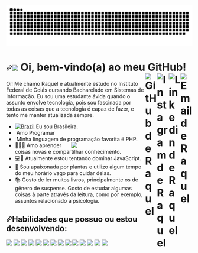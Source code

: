 <p dir="auto"><a target="_blank" rel="noopener noreferrer" href="https://github.com/Platane/snk/raw/output/github-contribution-grid-snake.svg"><img src="https://github.com/Platane/snk/raw/output/github-contribution-grid-snake.svg" alt="" style="max-width: 100%;"></a></p>

<h1 dir="auto"><a id="user-content--hi-im-braydon-wang" class="anchor" aria-hidden="true" href="#-hi-im-braydon-wang"><svg class="octicon octicon-link" viewBox="0 0 16 16" version="1.1" width="16" height="16" aria-hidden="true"><path fill-rule="evenodd" d="M7.775 3.275a.75.75 0 001.06 1.06l1.25-1.25a2 2 0 112.83 2.83l-2.5 2.5a2 2 0 01-2.83 0 .75.75 0 00-1.06 1.06 3.5 3.5 0 004.95 0l2.5-2.5a3.5 3.5 0 00-4.95-4.95l-1.25 1.25zm-4.69 9.64a2 2 0 010-2.83l2.5-2.5a2 2 0 012.83 0 .75.75 0 001.06-1.06 3.5 3.5 0 00-4.95 0l-2.5 2.5a3.5 3.5 0 004.95 4.95l1.25-1.25a.75.75 0 00-1.06-1.06l-1.25 1.25a2 2 0 01-2.83 0z"></path></svg></a><a target="_blank" rel="noopener noreferrer" href="https://raw.githubusercontent.com/braydonwang/braydonwang/main/wave.gif"><img src="https://raw.githubusercontent.com/braydonwang/braydonwang/main/wave.gif" width="3px" style="max-width: 100%;"></a> Oi, bem-vindo(a) ao meu GitHub! 

 <a href="mailto: raquelreclizek@gmail.com">
 <img align="right" alt="Email de Raquel" width="32px" src="https://raw.githubusercontent.com/braydonwang/braydonwang/main/mail.png" style="max-width: 100%;">
</a>
 <a href="https://www.linkedin.com/in/raquel-reclizek-939171174/">
<img align="right" alt="Linkedin de Raquel" width="32px" src="https://raw.githubusercontent.com/braydonwang/braydonwang/main/linkedin.svg" style="max-width: 100%;">
</a>
<a href="https://www.instagram.com/raquelizek/">
<img align="right" alt="Instagram de Raquel" width="32px" src="https://raw.githubusercontent.com/braydonwang/braydonwang/main/instagram.png" style="max-width: 100%;">
</a>
<a href="https://github.com/raquelizek">
<img align="right" alt="GitHub de Raquel" width="32px" src="https://raw.githubusercontent.com/braydonwang/braydonwang/main/github.svg" style="max-width: 100%;">
 </a>
</h1>
Oi! Me chamo Raquel e atualmente estudo no Instituto Federal de Goiás cursando Bacharelado em Sistemas de Informação. Eu sou uma estudante ávida quando o assunto envolve tecnologia, pois sou fascinada por todas as coisas que a tecnologia é capaz de fazer, e tento me manter atualizada sempre.

<ul dir="auto">
<li><a target="_blank" rel="noopener noreferrer" href="https://camo.githubusercontent.com/00e83015d8faeb60cc8d6ac61327ea602a9ff204c05be3bbd668fe65f3939dea/68747470733a2f2f7777772e666c617469636f6e2e636f6d2f7376672f7374617469632f69636f6e732f7376672f3139372f3139373338362e737667"><img width="16" src="https://img.freepik.com/vetores-gratis/bandeira-do-brasil-com-inscricao_24908-54696.jpg?size=338&ext=jpg" alt="Brazil" data-canonical-src="https://www.flaticon.com/svg/static/icons/svg/197/197386.svg" style="max-width: 100%;"></a> Eu sou Brasileira.</li>
<li><a target="_blank" rel="noopener noreferrer" href="https://camo.githubusercontent.com/cb0aaad18421e0f6e78e5c9db04b496487ffa815459a00889f7fd200184c503f/68747470733a2f2f61626f75742e6769746c61622e636f6d2f696d616765732f626c6f67696d616765732f4769744c61622d4465762e706e67"><img width="16" src="https://camo.githubusercontent.com/cb0aaad18421e0f6e78e5c9db04b496487ffa815459a00889f7fd200184c503f/68747470733a2f2f61626f75742e6769746c61622e636f6d2f696d616765732f626c6f67696d616765732f4769744c61622d4465762e706e67" alt="" data-canonical-src="https://about.gitlab.com/images/blogimages/GitLab-Dev.png" style="max-width: 100%;"></a> Amo Programar</li>
<li><a target="_blank" rel="noopener noreferrer" href="https://camo.githubusercontent.com/8189f2ee1a17bae39d5d80aac35701add11c79eacc3a84eaf4971d63998e87a0/68747470733a2f2f63646e332e69636f6e66696e6465722e636f6d2f646174612f69636f6e732f6c6f676f732d616e642d6272616e64732d61646f62652f3531322f3236375f507974686f6e2d3531322e706e67"><img width="16" src="https://cdn.freebiesupply.com/logos/large/2x/php-1-logo-svg-vector.svg" alt="" data-canonical-src="https://cdn3.iconfinder.com/data/icons/logos-and-brands-adobe/512/267_Python-512.png" style="max-width: 100%;"></a> Minha linguagem de programação favorita é PHP.</li>
 <img src="https://i.ibb.co/b633qsV/Pics-Art-11-30-03-56-57.png" align="right" height="auto" width="200" style="max-width: 100%;"></a>
<li><g-emoji class="g-emoji" alias="woman_teacher" fallback-src="https://github.githubassets.com/images/icons/emoji/unicode/1f469-1f3eb.png">
👩🏼‍🎓</g-emoji> Amo aprender coisas novas e compartilhar conhecimento.</li>
<li><g-emoji class="g-emoji" alias="national_park" fallback-src="https://github.githubassets.com/images/icons/emoji/unicode/1f3de.png">💻💪</g-emoji> Atualmente estou tentando dominar JavaScript.</li>
 <li><g-emoji class="g-emoji" alias="national_park" fallback-src="https://github.githubassets.com/images/icons/emoji/unicode/1f3de.png">🌱</g-emoji> Sou apaixonada por plantas e utilizo algum tempo do meu horário vago para cuidar delas.</li>
 <li><g-emoji class="g-emoji" alias="national_park" fallback-src="https://github.githubassets.com/images/icons/emoji/unicode/1f3de.png">📚</g-emoji> Gosto de ler muitos livros, principalmente os de gênero de suspense. Gosto de estudar algumas coisas à parte através da leitura, como por exemplo, assuntos relacionado a psicologia.</li>
</ul>

<h2 dir="auto"><a id="user-content-skill-set" class="anchor" aria-hidden="true" href="#skill-set"><svg class="octicon octicon-link" viewBox="0 0 16 16" version="1.1" width="16" height="16" aria-hidden="true"><path fill-rule="evenodd" d="M7.775 3.275a.75.75 0 001.06 1.06l1.25-1.25a2 2 0 112.83 2.83l-2.5 2.5a2 2 0 01-2.83 0 .75.75 0 00-1.06 1.06 3.5 3.5 0 004.95 0l2.5-2.5a3.5 3.5 0 00-4.95-4.95l-1.25 1.25zm-4.69 9.64a2 2 0 010-2.83l2.5-2.5a2 2 0 012.83 0 .75.75 0 001.06-1.06 3.5 3.5 0 00-4.95 0l-2.5 2.5a3.5 3.5 0 004.95 4.95l1.25-1.25a.75.75 0 00-1.06-1.06l-1.25 1.25a2 2 0 01-2.83 0z"></path></svg></a>Habilidades que possuo ou estou desenvolvendo:</h2>
<a target="_blank" rel="noopener noreferrer" href="https://raw.githubusercontent.com/dustin100/dustin100/master/assests/javascript-plain.svg"><img src="https://raw.githubusercontent.com/dustin100/dustin100/master/assests/javascript-plain.svg" height="auto" width="40" style="max-width: 100%;"></a>
<a target="_blank" rel="noopener noreferrer" href="https://raw.githubusercontent.com/dustin100/dustin100/master/assests/css3-original.svg"><img src="https://raw.githubusercontent.com/dustin100/dustin100/master/assests/css3-original.svg" height="auto" width="40" style="max-width: 100%;"></a>
<a target="_blank" rel="noopener noreferrer" href="https://raw.githubusercontent.com/dustin100/dustin100/master/assests/html5-original.svg"><img src="https://raw.githubusercontent.com/dustin100/dustin100/master/assests/html5-original.svg" height="auto" width="40" style="max-width: 100%;"></a>
<a target="_blank" rel="noopener noreferrer" href="https://raw.githubusercontent.com/dustin100/dustin100/master/assests/bootstrap-plain.svg"><img src="https://raw.githubusercontent.com/dustin100/dustin100/master/assests/bootstrap-plain.svg" height="auto" width="40" style="max-width: 100%;"></a>
<a target="_blank" rel="noopener noreferrer" href="https://raw.githubusercontent.com/dustin100/dustin100/master/assests/jquery-plain.svg"><img src="https://raw.githubusercontent.com/dustin100/dustin100/master/assests/jquery-plain.svg" height="auto" width="40" style="max-width: 100%;"></a>
<a target="_blank" rel="noopener noreferrer" href="https://raw.githubusercontent.com/dustin100/dustin100/master/assests/bootstrap-plain.svg"><img src="https://upload.wikimedia.org/wikipedia/commons/thumb/3/38/Jupyter_logo.svg/207px-Jupyter_logo.svg.png" height="auto" width="40" style="max-width: 100%;"></a>
<a target="_blank" rel="noopener noreferrer" href="https://raw.githubusercontent.com/dustin100/dustin100/master/assests/bootstrap-plain.svg"><img src="https://upload.wikimedia.org/wikipedia/commons/thumb/c/c3/Python-logo-notext.svg/240px-Python-logo-notext.svg.png" height="auto" width="40" style="max-width: 100%;"></a>
<a target="_blank" rel="noopener noreferrer" href="https://raw.githubusercontent.com/dustin100/dustin100/master/assests/bootstrap-plain.svg"><img src="https://upload.wikimedia.org/wikipedia/commons/9/9a/Laravel.svg" height="auto" width="40" style="max-width: 100%;"></a>
<a target="_blank" rel="noopener noreferrer" href="https://raw.githubusercontent.com/dustin100/dustin100/master/assests/bootstrap-plain.svg"><img src="https://www.php.net/images/logos/new-php-logo.svg" height="auto" width="70" style="max-width: 100%;"></a>
<a target="_blank" rel="noopener noreferrer" href="https://raw.githubusercontent.com/dustin100/dustin100/master/assests/bootstrap-plain.svg"><img src="https://cdn.freebiesupply.com/logos/large/2x/composer-logo-svg-vector.svg" height="auto" width="40" style="max-width: 100%;"></a>
<a target="_blank" rel="noopener noreferrer" href="https://raw.githubusercontent.com/dustin100/dustin100/master/assests/bootstrap-plain.svg"><img src="https://upload.wikimedia.org/wikipedia/commons/thumb/9/95/Vue.js_Logo_2.svg/512px-Vue.js_Logo_2.svg.png" height="auto" width="40" style="max-width: 100%;"></a>
<a target="_blank" rel="noopener noreferrer" href="https://raw.githubusercontent.com/dustin100/dustin100/master/assests/bootstrap-plain.svg"><img src="https://cdn.worldvectorlogo.com/logos/nodejs-icon.svg" height="auto" width="40" style="max-width: 90%;"></a>
<a target="_blank" rel="noopener noreferrer" href="https://raw.githubusercontent.com/dustin100/dustin100/master/assests/bootstrap-plain.svg"><img src="https://upload.wikimedia.org/wikipedia/commons/thumb/a/ae/Nuxt_logo.svg/512px-Nuxt_logo.svg.png?20201218211241" height="auto" width="40" style="max-width: 100%;"></a>
<a target="_blank" rel="noopener noreferrer" href="https://raw.githubusercontent.com/dustin100/dustin100/master/assests/bootstrap-plain.svg"><img src="https://cdn.worldvectorlogo.com/logos/docker.svg" height="auto" width="40" style="max-width: 100%;"></a>

